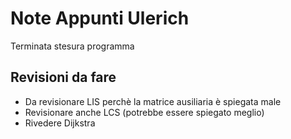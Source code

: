 # Note Appunti Ulerich

Terminata stesura programma

## Revisioni da fare

- Da revisionare LIS perchè la matrice ausiliaria è spiegata male
- Revisionare anche LCS (potrebbe essere spiegato meglio)
- Rivedere Dijkstra